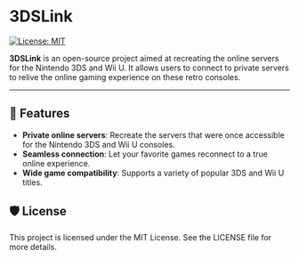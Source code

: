 # 3DSLink

[![License: MIT](https://img.shields.io/badge/License-MIT-green.svg)](https://opensource.org/licenses/MIT)

**3DSLink** is an open-source project aimed at recreating the online servers for the Nintendo 3DS and Wii U. It allows users to connect to private servers to relive the online gaming experience on these retro consoles.

---

## 🌟 Features
- **Private online servers**: Recreate the servers that were once accessible for the Nintendo 3DS and Wii U consoles.
- **Seamless connection**: Let your favorite games reconnect to a true online experience.
- **Wide game compatibility**: Supports a variety of popular 3DS and Wii U titles.

## 🛡 License
This project is licensed under the MIT License. See the LICENSE file for more details.
